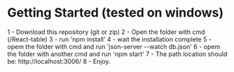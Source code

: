 # Getting Started (tested on windows)



1 - Download this repository (git or zip)
2 - Open the folder with cmd (/React-table)
3 - run 'npm install'
4 - wait the installation complete
5 - opem the folder with cmd and run 'json-server --watch db.json'
6 - opem the folder with another cmd and run 'npm start'
7 - The path location should be: http://localhost:3006/
8 - Enjoy. 